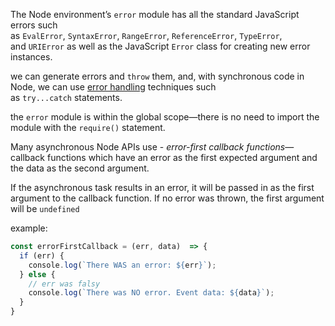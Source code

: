 The Node environment’s `error` module has all the standard JavaScript errors such as `EvalError`, `SyntaxError`, `RangeError`, `ReferenceError`, `TypeError`, and `URIError` as well as the JavaScript `Error` class for creating new error instances.

we can generate errors and `throw` them, and, with synchronous code in Node, we can use [error handling](https://www.codecademy.com/learn/javascript-errors-debugging/modules/errors-and-error-handling) techniques such as `try...catch` statements.

the `error` module is within the global scope—there is no need to import the module with the `require()` statement.

Many asynchronous Node APIs use -
_error-first callback functions_—callback functions which have an error as the first expected argument and the data as the second argument.

If the asynchronous task results in an error, it will be passed in as the first argument to the callback function. If no error was thrown, the first argument will be `undefined`

example: 
```js
const errorFirstCallback = (err, data)  => {  
  if (err) {  
    console.log(`There WAS an error: ${err}`);  
  } else {  
    // err was falsy  
    console.log(`There was NO error. Event data: ${data}`);  
  }  
}
```